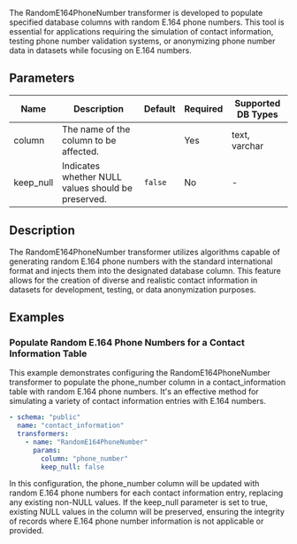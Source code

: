 The RandomE164PhoneNumber transformer is developed to populate specified database columns with random E.164 phone numbers. This tool is essential for applications requiring the simulation of contact information, testing phone number validation systems, or anonymizing phone number data in datasets while focusing on E.164 numbers.

## Parameters

| Name       | Description                                          | Default | Required | Supported DB Types |
|------------|------------------------------------------------------|---------|----------|--------------------|
| column     | The name of the column to be affected.               |         | Yes      | text, varchar      |
| keep_null  | Indicates whether NULL values should be preserved.  | `false` | No       | -                  |

## Description

The RandomE164PhoneNumber transformer utilizes algorithms capable of generating random E.164 phone numbers with the standard international format and injects them into the designated database column. This feature allows for the creation of diverse and realistic contact information in datasets for development, testing, or data anonymization purposes.

## Examples

### Populate Random E.164 Phone Numbers for a Contact Information Table

This example demonstrates configuring the RandomE164PhoneNumber transformer to populate the phone_number column in a contact_information table with random E.164 phone numbers. It's an effective method for simulating a variety of contact information entries with E.164 numbers.

```yaml
- schema: "public"
  name: "contact_information"
  transformers:
    - name: "RandomE164PhoneNumber"
      params:
        column: "phone_number"
        keep_null: false
```

In this configuration, the phone_number column will be updated with random E.164 phone numbers for each contact information entry, replacing any existing non-NULL values. If the keep_null parameter is set to true, existing NULL values in the column will be preserved, ensuring the integrity of records where E.164 phone number information is not applicable or provided.
